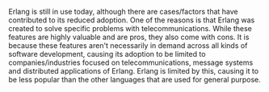 Erlang is still in use today, although there are cases/factors that have contributed to its reduced adoption.
One of the reasons is that Erlang was created to solve specific problems with telecommunications. While these features are highly valuable and are pros, they also come with cons. It is because these features aren't necessarily in demand across all kinds of software development, causing its adoption to be limited to companies/industries focused on telecommunications, message systems and distributed applications of Erlang. Erlang is limited by this, causing it to be less popular than the other languages that are used for general purpose.
